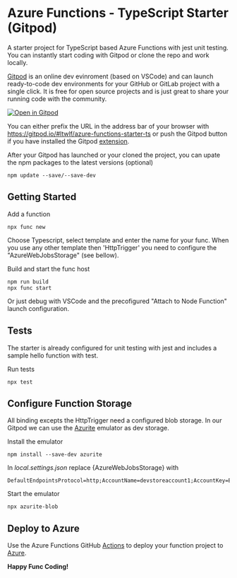 # Azure Functions - TypeScript Starter (Gitpod)

A starter project for TypeScript based Azure Functions with jest unit testing. 
You can instantly start coding with Gitpod or clone the repo and work locally.

[Gitpod](https://www.gitpod.io/) is an online dev evinroment (based on VSCode) and can launch ready-to-code dev environments for your GitHub or GitLab project with a single click.
It is free for open source projects and is just great to share your running code with the community.

[![Open in Gitpod](https://gitpod.io/button/open-in-gitpod.svg)](https://gitpod.io#snapshot/a5478149-f9ee-4fcf-b249-31fc0e887fe9)

You can either prefix the URL in the address bar of your browser with https://gitpod.io/#ltwlf/azure-functions-starter-ts or push the Gitpod button if you have installed the Gitpod [extension](https://www.gitpod.io/docs/browser-extension/).

After your Gitpod has launched or your cloned the project, you can upate the npm packages to the latest versions (optional)

```
npm update --save/--save-dev
```

## Getting Started

Add a function
```
npx func new
```
Choose Typescript, select template and enter the name for your func. When you use any other template then 'HttpTrigger' you need to configure the "AzureWebJobsStorage" (see bellow).

Build and start the func host

```
npm run build
npx func start
```

Or just debug with VSCode and the precofigured "Attach to Node Function" launch configuration.

## Tests

The starter is already configured for unit testing with jest and includes a sample hello function with test.

Run tests
```
npx test
```

## Configure Function Storage

All binding excepts the HttpTrigger need a configured blob storage. In our Gitpod we can use the [Azurite](https://www.npmjs.com/package/azurite) emulator as dev storage.

Install the emulator
```
npm install --save-dev azurite
```

In *local.settings.json* replace {AzureWebJobsStorage} with 
```
DefaultEndpointsProtocol=http;AccountName=devstoreaccount1;AccountKey=Eby8vdM02xNOcqFlqUwJPLlmEtlCDXJ1OUzFT50uSRZ6IFsuFq2UVErCz4I6tq/K1SZFPTOtr/KBHBeksoGMGw==;BlobEndpoint=http://127.0.0.1:10000/devstoreaccount1;
```

Start the emulator
```
npx azurite-blob
```

## Deploy to Azure
Use the Azure Functions GitHub [Actions](https://github.com/marketplace/actions/azure-functions-action) to deploy your function project to [Azure](https://portal.azure.com).


**Happy Func Coding!**
